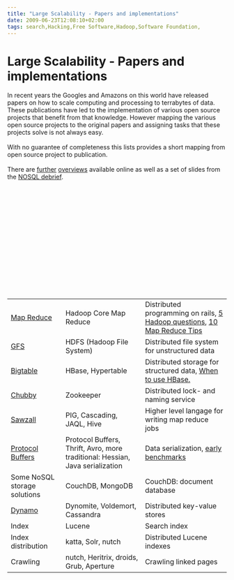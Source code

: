 ```yaml
---
title: "Large Scalability - Papers and implementations"
date: 2009-06-23T12:08:10+02:00
tags: search,Hacking,Free Software,Hadoop,Software Foundation,
---
```


# Large Scalability - Papers and implementations


In recent years the Googles and Amazons on this world have released papers on how to scale computing and processing to 
terrabytes of data. These publications have led to the implementation of various open source projects that benefit from 
that knowledge. However mapping the various open source projects to the original papers and assigning tasks that these 
projects solve is not always easy.<br><br>With no guarantee of completeness this lists provides a short mapping from 
open source project to publication.<br><br>There are <a 
href="http://www.metabrew.com/article/anti-rdbms-a-list-of-distributed-key-value-stores/">further</a> <a 
href="http://thinkvitamin.com/dev/should-you-go-beyond-relational-databases/">overviews</a> available online as well as 
a set of slides from the <a href="http://blog.oskarsson.nu/2009/06/nosql-debrief.html">NOSQL 
debrief</a>.<br><br><table><br><tr><br><td><a href="http://labs.google.com/papers/mapreduce.html">Map 
Reduce</a></td><br><td>Hadoop Core Map Reduce</td><td>Distributed programming on rails, <a 
href="http://www.cloudera.com/blog/2009/05/14/5-common-questions-about-hadoop/">5 Hadoop questions</a>, <a 
href="http://www.cloudera.com/blog/2009/05/18/10-mapreduce-tips/">10 Map Reduce Tips</a></td></tr><br><tr><td><a 
href="http://labs.google.com/papers/gfs.html">GFS</a></td><td>HDFS (Hadoop File System)</td><td>Distributed file system 
for unstructured data</td></tr><br><tr><td><a 
href="http://labs.google.com/papers/bigtable.html">Bigtable</a></td><td>HBase, Hypertable</a></td><td>Distributed 
storage for structured data, <a href="http://blog.rapleaf.com/dev/?p=26">When to use HBase.</td></tr><br><tr><td><a 
href="http://labs.google.com/papers/chubby.html">Chubby</a></td><td>Zookeeper</td><td>Distributed lock- and naming 
service</td></tr><br><tr><td><a href="http://labs.google.com/papers/sawzall.html">Sawzall</a></td><td>PIG, Cascading, 
JAQL, Hive</td><td>Higher level langage for writing map reduce jobs</td></tr><br><tr><td><a 
href="http://code.google.com/p/protobuf/">Protocol Buffers</a></td><td>Protocol Buffers, Thrift, Avro, more 
traditional: Hessian, Java serialization</td><td>Data serialization, <a 
href="http://blog.lucene.com/2009/05/12/some-early-avro-bencharks/">early benchmarks</a></td></tr><br><tr><td>Some 
NoSQL storage solutions</td><td>CouchDB, MongoDB</td><td>CouchDB: document database</td></tr><br><tr><td><a 
href="http://s3.amazonaws.com/AllThingsDistributed/sosp/amazon-dynamo-sosp2007.pdf">Dynamo</a></td><td>Dynomite, 
Voldemort, Cassandra</td><td>Distributed key-value stores</td></tr><br><tr><td>Index</td><td>Lucene</td><td>Search 
index</td></tr><br><tr><td>Index distribution</td><td>katta, Solr, nutch</td><td>Distributed Lucene 
indexes</td></tr><br><tr><td>Crawling</td><td>nutch, Heritrix, droids, Grub, Aperture</td><td>Crawling linked 
pages</td></tr><br></table><br><br><br>

